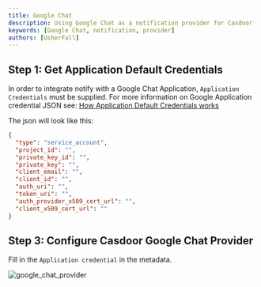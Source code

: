 ```yaml
---
title: Google Chat
description: Using Google Chat as a notification provider for Casdoor
keywords: [Google Chat, notification, provider]
authors: [UsherFall]
---
```


## Step 1: Get Application Default Credentials

In order to integrate notify with a Google Chat Application, `Application Credentials` must be supplied. For more information on Google Application credential JSON see: [How Application Default Credentials works](https://cloud.google.com/docs/authentication/application-default-credentials)

The json will look like this:

```json
{
  "type": "service_account",
  "project_id": "",
  "private_key_id": "",
  "private_key": "",
  "client_email": "",
  "client_id": "",
  "auth_uri": "",
  "token_uri": "",
  "auth_provider_x509_cert_url": "",
  "client_x509_cert_url": ""
}
```

## Step 3: Configure Casdoor Google Chat Provider

Fill in the `Application credential` in the metadata.

![google_chat_provider](/img/providers/notification/google_chat_provider.png)
